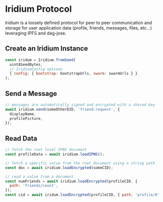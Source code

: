 # Iridium Protocol

Iridium is a loosely defined protocol for peer to peer communication and storage for user application data (profile, friends, messages, files, etc...) leveraging IPFS and dag-jose.

## Create an Iridium Instance

```js
const iridum = Iridium.fromSeed(
  uint8SeedBytes,
  // IridiumConfig options
  { config: { bootstrap: bootstrapUrls, swarm: swarmUrls } }
);
```

## Send a Message

```js
// messages are automatically signed and encrypted with a shared key
await iridium.send(someOtherDID, 'friend:request', {
  displayName,
  profilePicture,
});
```

## Read Data

```js
// fetch the root level IPNS document
const profileData = await iridium.loadIPNS();

// fetch a specific value from the root document using a string path
const doc = await iridium.loadEncrypted(someCID);

// read a value from a document
const numFriends = await iridium.loadEncrypted(profileCID, {
  path: 'friends/count',
});
const cid = await iridum.loadEncrypted(profileCID, { path: 'profile/0' });
```

